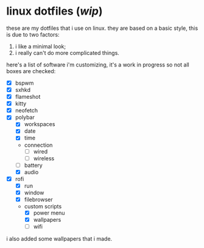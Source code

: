 # **linux dotfiles** (_wip_)

these are my dotfiles that i use on linux. they are based on a basic style, this is due to two factors:
1. i like a minimal look;
1. i really can't do more complicated things.

here's a list of software i'm customizing, it's a work in progress so not all boxes are checked:
+ [x] bspwm
+ [x] sxhkd
+ [x] flameshot
+ [x] kitty
+ [x] neofetch
+ [x] polybar
    + [x] workspaces
    + [x] date
    + [x] time
    + connection
        + [ ] wired
        + [ ] wireless
    + [ ] battery
    + [x] audio
+ [x] rofi
    + [x] run
    + [x] window
    + [x] filebrowser
    + custom scripts
        + [x] power menu
        + [x] wallpapers
        + [ ] wifi

i also added some wallpapers that i made.